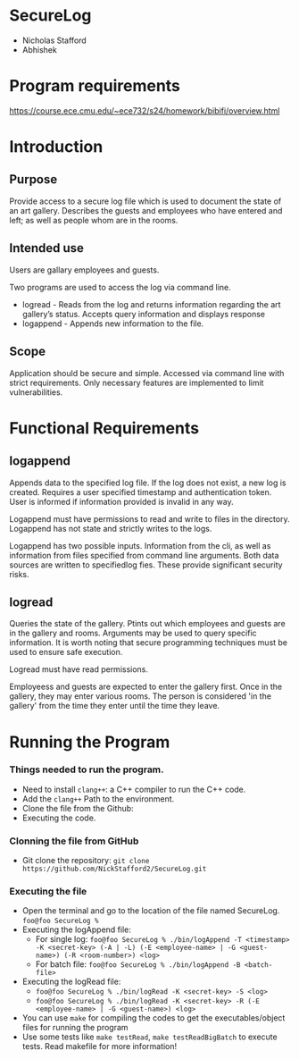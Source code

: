 # SecureLog

- Nicholas Stafford
- Abhishek

# Program requirements

<a href="https://course.ece.cmu.edu/~ece732/s24/homework/bibifi/overview.html">https://course.ece.cmu.edu/~ece732/s24/homework/bibifi/overview.html</a>


# Introduction
## Purpose
Provide access to a secure log file which is used to document the state of an art gallery. Describes the guests and employees who have entered and left; as well as people whom are in the rooms.

## Intended use
Users are gallary employees and guests. 

Two programs are used to access the log via command line. 
- logread - Reads from the log and returns information regarding the art gallery’s status. Accepts query information and displays response
- logappend - Appends new information to the file. 

## Scope
Application should be secure and simple. Accessed via command line with strict requirements. Only necessary features are implemented to limit vulnerabilities. 

# Functional Requirements
## logappend
Appends data to the specified log file. If the log does not exist, a new log is created. Requires a user specified timestamp and authentication token. User is informed if information provided is invalid in any way. 

Logappend must have permissions to read and write to files in the directory. Logappend has not state and strictly writes to the logs.

Logappend has two possible inputs. Information from the cli, as well as information from files specified from command line arguments. Both data sources are written to specifiedlog fies. These provide significant security risks.


## logread
Queries the state of the gallery. Ptints out which employees and guests are in the gallery and rooms. Arguments may be used to query specific information. It is worth noting that secure programming techniques must be used to ensure safe execution.  

Logread must have read permissions. 

Employeess and guests are expected to enter the gallery first. Once in the gallery, they may enter various rooms. The person is considered 'in the gallery' from the time they enter until the time they leave. 

# Running the Program

### Things needed to run the program.
-   Need to install ```clang++```: a C++ compiler to run the C++ code.
-   Add the ```clang++``` Path to the environment.
-   Clone the file from the Github:
-   Executing the code.

### Clonning the file from GitHub
-   Git clone the repository: ```git clone https://github.com/NickStafford2/SecureLog.git ```

### Executing the file
-   Open the terminal and go to the location of the file named SecureLog.  
    ```foo@foo SecureLog % ```
-   Executing the logAppend file:  
    -   For single log: ```foo@foo SecureLog % ./bin/logAppend -T <timestamp> -K <secret-key> (-A | -L) (-E <employee-name> | -G <guest-name>) (-R <room-number>) <log>```  
    -   For batch file: ```foo@foo SecureLog % ./bin/logAppend -B <batch-file>```  
- Executing the logRead file:  
    -   ```foo@foo SecureLog % ./bin/logRead -K <secret-key> -S <log>```  
    -   ```foo@foo SecureLog % ./bin/logRead -K <secret-key> -R (-E <employee-name> | -G <guest-name>) <log>```
- You can use ```make``` for compiling the codes to get the executables/object files for running the program
- Use some tests like ```make testRead```, ```make testReadBigBatch``` to execute tests. Read makefile for more information!
